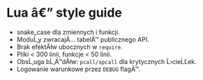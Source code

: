 # Lua â€” style guide

- snake_case dla zmiennych i funkcji.
- ModuĹ‚y zwracajÄ… tabelÄ™ publicznego API.
- Brak efektĂłw ubocznych w `require`.
- Pliki < 300 linii, funkcje < 50 linii.
- ObsĹ‚uga bĹ‚Ä™dĂłw: `pcall/xpcall` dla krytycznych Ĺ›cieĹĽek.
- Logowanie warunkowe przez `DEBUG` flagÄ™.
